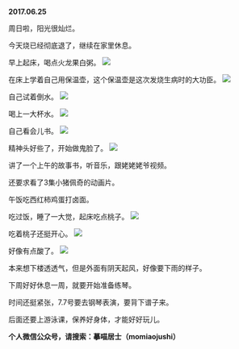 
          
**2017.06.25**

周日啦，阳光很灿烂。

今天烧已经彻底退了，继续在家里休息。

早上起床，喝点火龙果白粥。
![](http://wx3.sinaimg.cn/large/627d9660ly1fgxko172mfj20yg0mzjup.jpg)


在床上学着自己用保温壶，这个保温壶是这次发烧生病时的大功臣。
![](http://wx3.sinaimg.cn/large/627d9660ly1fgxko2xow9j20yg0mzgoc.jpg)


自己试着倒水。
![](http://wx3.sinaimg.cn/large/627d9660ly1fgxko34jhej20yg0mzwh9.jpg)


喝上一大杯水。
![](http://wx3.sinaimg.cn/large/627d9660ly1fgxko2m28oj20yg0mzjuh.jpg)


自己看会儿书。
![](http://wx3.sinaimg.cn/large/627d9660ly1fgxko0vdivj20yg0mzgo3.jpg)


精神头好些了，开始做鬼脸了。
![](http://wx3.sinaimg.cn/large/627d9660ly1fgxko115d4j20yg0mzjt2.jpg)


讲了一个上午的故事书，听音乐，跟姥姥姥爷视频。

还要求看了3集小猪佩奇的动画片。

午饭吃西红柿鸡蛋打卤面。

吃过饭，睡了一大觉，起床吃点桃子。
![](http://wx3.sinaimg.cn/large/627d9660ly1fgxko1zdssj20yg0mzdj9.jpg)


吃着桃子还挺开心。
![](http://wx3.sinaimg.cn/large/627d9660ly1fgxko26euuj20yg0mzdit.jpg)


好像有点酸了。
![](http://wx3.sinaimg.cn/large/627d9660ly1fgxko1ry3gj20yg0mz76y.jpg)


本来想下楼透透气，但是外面有阴天起风，好像要下雨的样子。

下周好好休息一周，就要开始准备练琴。

时间还挺紧张，7.7号要去钢琴表演，要背下谱子来。

后面还要上游泳课，保养好身体，才能好好玩儿。


**个人微信公众号，请搜索：摹喵居士（momiaojushi）**

        